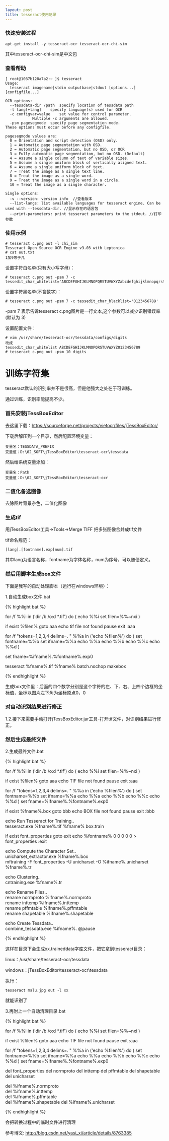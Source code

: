 ```yaml
---
layout: post
title: tesseract使用记录
---
```


### 快速安装过程

	apt-get install -y tesseract-ocr tesseract-ocr-chi-sim

其中tesseract-ocr-chi-sim是中文包

### 查看帮助

	[ root@1037b128a7a2:~ ]$ tesseract   
	Usage:
	  tesseract imagename|stdin outputbase|stdout [options...] [configfile...]
	
	OCR options:
	  --tessdata-dir /path	specify location of tessdata path
	  -l lang[+lang]	specify language(s) used for OCR
	  -c configvar=value	set value for control parameter.
				Multiple -c arguments are allowed.
	  -psm pagesegmode	specify page segmentation mode.
	These options must occur before any configfile.
	
	pagesegmode values are:
	  0 = Orientation and script detection (OSD) only.
	  1 = Automatic page segmentation with OSD.
	  2 = Automatic page segmentation, but no OSD, or OCR
	  3 = Fully automatic page segmentation, but no OSD. (Default)
	  4 = Assume a single column of text of variable sizes.
	  5 = Assume a single uniform block of vertically aligned text.
	  6 = Assume a single uniform block of text.
	  7 = Treat the image as a single text line.
	  8 = Treat the image as a single word.
	  9 = Treat the image as a single word in a circle.
	  10 = Treat the image as a single character.
	
	Single options:
	  -v --version: version info  //查看版本
	  --list-langs: list available languages for tesseract engine. Can be used with --tessdata-dir. //显示存在的语言包
	  --print-parameters: print tesseract parameters to the stdout. //打印参数

### 使用示例

	# tesseract c.png out -l chi_sim
	Tesseract Open Source OCR Engine v3.03 with Leptonica
	# cat out.txt
    1加9等于几

设置字符白名单(只有大小写字母)：

	# tesseract c.png out -psm 7 -c tessedit_char_whitelist='ABCDEFGHIJKLMNOPQRSTUVWXYZabcdefghijklmnopqrstuvwxyz'

设置字符黑名单(不含数字)：

	# tesseract c.png out -psm 7 -c tessedit_char_blacklist='0123456789'

-psm 7 表示告诉tesseract c.png图片是一行文本,这个参数可以减少识别错误率(默认为 3)

设置配置文件：

	# vim /usr/share/tesseract-ocr/tessdata/configs/digits
	改成
	tessedit_char_whitelist ABCDEFGHIJKLMNOPQRSTUVWXYZ0123456789
	# tesseract c.png out -psm 10 digits


# 训练字符集

tesseract默认的识别率并不是很高，但是他强大之处在于可训练。

通过训练，识别率能提高不少。

### 首先安装jTessBoxEditor

去这里下载：https://sourceforge.net/projects/vietocr/files/jTessBoxEditor/

下载后解压到一个目录，然后配置环境变量：

	变量名：TESSDATA_PREFIX
	变量值：D:\02_SOFT\jTessBoxEditor\tesseract-ocr\tessdata

然后给系统变量添加：

	变量名：Path
	变量值：D:\02_SOFT\jTessBoxEditor\tesseract-ocr

### 二值化备选图像

去除图片背景杂色，二值化图像

### 生成tif

用jTessBoxEditor工具->Tools->Merge TIFF 把多张图像合并成tif文件

tif命名规范：

	[lang].[fontname].exp[num].tif

其中lang为语言名称，fontname为字体名称，num为序号，可以随便定义。

### 然后用脚本生成box文件

下面是我写的自动处理脚本（运行在windows环境）：

1.自动生成box文件.bat

{% highlight bat %}

for /f %%i in ('dir /b /o:d *.tif') do (
        echo %%i
        set filen=%%~nxi
    )

if exist %filen% goto aaa
    echo tif file not found
    pause
    exit
:aaa

for /f "tokens=1,2,3,4 delims=. " %%a in ('echo %filen%') do (
    set fontname=%%b
    set ifname=%%a
    echo %%a
    echo %%b
    echo %%c
    echo %%d
    )

set fname=%ifname%.%fontname%.exp0

tesseract %fname%.tif %fname% batch.nochop makebox

{% endhighlight %}

生成box文件里：后面的四个数字分别是这个字符的左、下、右、上四个边框的坐标值，坐标以图片左下角为坐标原点0，0


### 对自动识别结果进行修正

1.2.接下来需要手动打开jTessBoxEditor.jar工具-打开tif文件，对识别结果进行修正。

### 然后生成最终文件

2.生成最终文件.bat

{% highlight bat %}

for /f %%i in ('dir /b /o:d *.tif') do (
        echo %%i
        set filen=%%~nxi
    )

if exist %filen% goto aaa
    echo TIF file not found
    pause
    exit
:aaa

for /f "tokens=1,2,3,4 delims=. " %%a in ('echo %filen%') do (
    set fontname=%%b
    set ifname=%%a
    echo %%a
    echo %%b
    echo %%c
    echo %%d
    )
set fname=%ifname%.%fontname%.exp0

if exist %fname%.box goto bbb
    echo BOX file not found
    pause
    exit
:bbb

echo Run Tesseract for Training..  
tesseract.exe %fname%.tif %fname% box.train  

if exist font_properties goto exit
   echo %fontname% 0 0 0 0 0 > font_properties
:exit

echo Compute the Character Set..  
unicharset_extractor.exe %fname%.box  
mftraining -F font_properties -U unicharset -O %ifname%.unicharset %fname%.tr  
  
echo Clustering..  
cntraining.exe %fname%.tr  
  
echo Rename Files..  
rename normproto %ifname%.normproto  
rename inttemp %ifname%.inttemp  
rename pffmtable %ifname%.pffmtable  
rename shapetable %ifname%.shapetable   
  
echo Create Tessdata..  
combine_tessdata.exe %ifname%. 
@pause

{% endhighlight %}

这样在目录下会生成xx.traineddata字库文件，把它拿到tesseract目录：

linux：/usr/share/tesseract-ocr/tessdata

windows：jTessBoxEditor\tesseract-ocr\tessdata

执行：

	tesseract malu.jpg out -l xx

就能识别了

3.再附上一个自动清理目录.bat

{% highlight bat %}

for /f %%i in ('dir /b /o:d *.tif') do (
        echo %%i
        set filen=%%~nxi
    )

if exist %filen% goto aaa
    echo TIF file not found
    pause
    exit
:aaa

for /f "tokens=1,2,3,4 delims=. " %%a in ('echo %filen%') do (
    set fontname=%%b
    set ifname=%%a
    echo %%a
    echo %%b
    echo %%c
    echo %%d
    )
set fname=%ifname%.%fontname%.exp0

del font_properties
del normproto
del inttemp
del pffmtable
del shapetable
del unicharset

del %ifname%.normproto  
del %ifname%.inttemp  
del %ifname%.pffmtable  
del %ifname%.shapetable
del %ifname%.unicharset


{% endhighlight %}

会把转换过程中的临时文件进行清理


参考博文: http://blog.csdn.net/yasi_xi/article/details/8763385